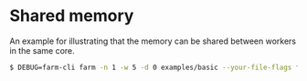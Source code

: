 # Shared memory

An example for illustrating that the memory can be shared between workers in the same core.

```bash
$ DEBUG=farm-cli farm -n 1 -w 5 -d 0 examples/basic --your-file-flags foo=bar
```
